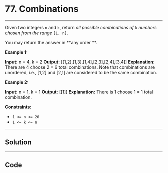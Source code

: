 # 77. Combinations

---

Given two integers `n` and `k`, return _all possible combinations of_ `k` _numbers chosen from the range_ `[1, n]`.

You may return the answer in **any order **.

 

**Example 1:**


**Input:** n = 4, k = 2
**Output:** [[1,2],[1,3],[1,4],[2,3],[2,4],[3,4]]
**Explanation:** There are 4 choose 2 = 6 total combinations.
Note that combinations are unordered, i.e., [1,2] and [2,1] are considered to be the same combination.


**Example 2:**


**Input:** n = 1, k = 1
**Output:** [[1]]
**Explanation:** There is 1 choose 1 = 1 total combination.


 

**Constraints:**

  * `1 <= n <= 20`
  * `1 <= k <= n`

---

## Solution



---

## Code
```python


```